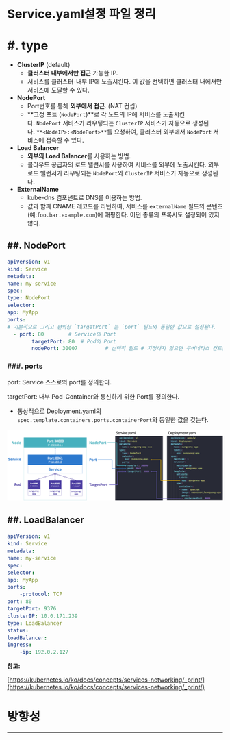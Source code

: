 # Service.yaml설정 파일 정리

# #. type

- **ClusterIP** (default)
    - **클러스터 내부에서만 접근** 가능한 IP.
    - 서비스를 클러스터-내부 IP에 노출시킨다. 이 값을 선택하면 클러스터 내에서만 서비스에 도달할 수 있다.
- **NodePort**
    - Port번호를 통해 **외부에서 접근**. (NAT 컨셉)
    - **고정 포트 (`NodePort`)**로 각 노드의 IP에 서비스를 노출시킨다. `NodePort` 서비스가 라우팅되는 `ClusterIP` 서비스가 자동으로 생성된다. `**<NodeIP>:<NodePort>**`를 요청하여, 클러스터 외부에서 `NodePort` 서비스에 접속할 수 있다.
- **Load Balancer**
    - **외부의 Load Balancer**를 사용하는 방법.
    - 클라우드 공급자의 로드 밸런서를 사용하여 서비스를 외부에 노출시킨다. 외부 로드 밸런서가 라우팅되는 `NodePort`와 `ClusterIP` 서비스가 자동으로 생성된다.
- **ExternalName**
    - kube-dns 컴포넌트로 DNS를 이용하는 방법.
    - 값과 함께 CNAME 레코드를 리턴하여, 서비스를 `externalName` 필드의 콘텐츠 (예:`foo.bar.example.com`)에 매핑한다. 어떤 종류의 프록시도 설정되어 있지 않다.

## ##. NodePort

```yaml
apiVersion: v1
kind: Service
metadata:
name: my-service
spec:
type: NodePort
selector:
app: MyApp
ports:
# 기본적으로 그리고 편의상 `targetPort` 는 `port` 필드와 동일한 값으로 설정된다.
  - port: 80        # Service의 Port
		targetPort: 80  # Pod의 Port
		nodePort: 30007 		# 선택적 필드 # 지정하지 않으면 쿠버네티스 컨트롤 플레인은 포트 범위에서 할당한다(기본값: 30000-32767)
```

### ###. ports

port: Service 스스로의 port를 정의한다.

targetPort: 내부 Pod-Container와 통신하기 위한 Port를 정의한다.

- 통상적으로 Deployment.yaml의 `spec.template.containers.ports.containerPort`와 동일한 값을 갖는다.

![Untitled](serviceYaml/Untitled.png)

## ##. **LoadBalancer**

```yaml
apiVersion: v1
kind: Service
metadata:
name: my-service
spec:
selector:
app: MyApp
ports:
    -protocol: TCP
port: 80
targetPort: 9376
clusterIP: 10.0.171.239
type: LoadBalancer
status:
loadBalancer:
ingress:
    -ip: 192.0.2.127
```

**참고:** 

[https://kubernetes.io/ko/docs/concepts/services-networking/_print/](https://kubernetes.io/ko/docs/concepts/services-networking/_print/)

# 방향성

---